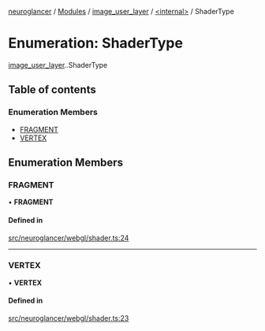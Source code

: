 [neuroglancer](../README.md) / [Modules](../modules.md) / [image\_user\_layer](../modules/image_user_layer.md) / [<internal\>](../modules/image_user_layer._internal_.md) / ShaderType

# Enumeration: ShaderType

[image_user_layer](../modules/image_user_layer.md).[<internal>](../modules/image_user_layer._internal_.md).ShaderType

## Table of contents

### Enumeration Members

- [FRAGMENT](image_user_layer._internal_.ShaderType.md#fragment)
- [VERTEX](image_user_layer._internal_.ShaderType.md#vertex)

## Enumeration Members

### FRAGMENT

• **FRAGMENT**

#### Defined in

[src/neuroglancer/webgl/shader.ts:24](https://github.com/ActiveBrainAtlas2/neuroglancer/blob/540617bc/src/neuroglancer/webgl/shader.ts#L24)

___

### VERTEX

• **VERTEX**

#### Defined in

[src/neuroglancer/webgl/shader.ts:23](https://github.com/ActiveBrainAtlas2/neuroglancer/blob/540617bc/src/neuroglancer/webgl/shader.ts#L23)
